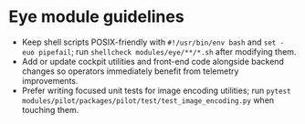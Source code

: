 # Eye module guidelines

- Keep shell scripts POSIX-friendly with `#!/usr/bin/env bash` and `set -euo pipefail`; run `shellcheck modules/eye/**/*.sh` after modifying them.
- Add or update cockpit utilities and front-end code alongside backend changes so operators immediately benefit from telemetry improvements.
- Prefer writing focused unit tests for image encoding utilities; run `pytest modules/pilot/packages/pilot/test/test_image_encoding.py` when touching them.
